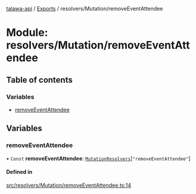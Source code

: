 [talawa-api](../README.md) / [Exports](../modules.md) / resolvers/Mutation/removeEventAttendee

# Module: resolvers/Mutation/removeEventAttendee

## Table of contents

### Variables

- [removeEventAttendee](resolvers_Mutation_removeEventAttendee.md#removeeventattendee)

## Variables

### removeEventAttendee

• `Const` **removeEventAttendee**: [`MutationResolvers`](types_generatedGraphQLTypes.md#mutationresolvers)[``"removeEventAttendee"``]

#### Defined in

[src/resolvers/Mutation/removeEventAttendee.ts:14](https://github.com/PalisadoesFoundation/talawa-api/blob/ae7aa4f/src/resolvers/Mutation/removeEventAttendee.ts#L14)
